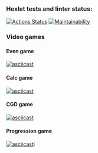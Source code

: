 ### Hexlet tests and linter status:
[![Actions Status](https://github.com/vvichgirl/java-project-61/actions/workflows/hexlet-check.yml/badge.svg)](https://github.com/vvichgirl/java-project-61/actions)
[![Maintainability](https://api.codeclimate.com/v1/badges/d5a04ebee6ca283e6fe1/maintainability)](https://codeclimate.com/github/vvichgirl/java-project-61/maintainability)

### Video games
#### Even game
[![asciicast](https://asciinema.org/a/qcNC6Uog5L8HAbFG1pTyK5ePf.svg)](https://asciinema.org/a/qcNC6Uog5L8HAbFG1pTyK5ePf)
#### Calc game
[![asciicast](https://asciinema.org/a/QSEVr71xoC3vuJBpO3O7AVm8v.svg)](https://asciinema.org/a/QSEVr71xoC3vuJBpO3O7AVm8v)
#### CGD game
[![asciicast](https://asciinema.org/a/S2UAjnFWm2QjxIotjcbQfIgNZ.svg)](https://asciinema.org/a/S2UAjnFWm2QjxIotjcbQfIgNZ)
#### Progression game
[![asciicast](https://asciinema.org/a/kZime4d1Mzi3pfBDi8HEkfqnV.svg)](https://asciinema.org/a/kZime4d1Mzi3pfBDi8HEkfnV)i
